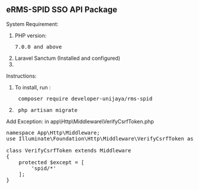## eRMS-SPID SSO API Package

System Requirement:
<ol>
    <li> PHP version: <pre>7.0.0 and above</pre></li>
    <li> Laravel Sanctum (Installed and configured) </li>
    <li>  </li>
</ol>

Instructions:
<ol>
    <li> To install, run : <pre> composer require developer-unijaya/rms-spid </pre> </li>
    <li> <pre> php artisan migrate </pre> </li>
</ol>

Add Exception: in app\Http\Middleware\VerifyCsrfToken.php
<pre>
namespace App\Http\Middleware;
use Illuminate\Foundation\Http\Middleware\VerifyCsrfToken as Middleware;

class VerifyCsrfToken extends Middleware
{
    protected $except = [
        'spid/*'
    ];
}
</pre>
